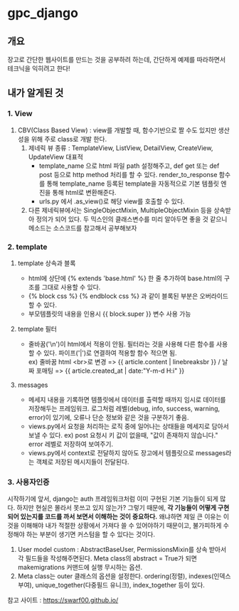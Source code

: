 # gpc_django

## 개요

장고로 간단한 웹사이트를 만드는 것을 공부하려 하는데, 간단하게 예제를 따라하면서 테크닉을 익히려고 한다!



## 내가 알게된 것

### 1. View

1. CBV(Class Based View) : view를 개발할 때, 함수기반으로 짤 수도 있지만 생산성을 위해 주로 class로 개발 한다.  
   1. 제네릭 뷰 종류 : TemplateView, ListView, DetailView, CreateView, UpdateView 대표적  
      - template_name 으로 html 파일 path 설정해주고, def get 또는 def post 등으로 http method 처리를 할 수 있다. render_to_response 함수를 통해 template_name 등록된 template을 자동적으로 기본 템플릿 엔진을 통해 html로 변환해준다.  
      - urls.py 에서 .as_view()로 해당 view를 호출할 수 있다.
   2. 다른 제네릭뷰에서는 SingleObjectMixin, MultipleObjectMixin 등을 상속받아 정의가 되어 있다. 두 믹스인의 클래스변수를 미리 알아두면 좋을 것 같으니 메소드는 소스코드를 참고해서 공부해보자


### 2. template

1. template 상속과 블록
   - html에 상단에 {% extends 'base.html' %} 한 줄 추가하여 base.html의 구조를 그대로 사용할 수 있다.
   - {% block css %} <link scr="#"> {% endblock css %} 과 같이 블록된 부분은 오버라이드할 수 있다.
   - 부모템플릿의 내용을 인용시 {{ block.super }} 변수 사용 가능

2. template 필터

   - 줄바꿈('\n')이 html에서 적용이 안됨. 필터라는 것을 사용해 다른 함수를 사용할 수 있다. 파이프('|')로 연결하여 적용할 함수 적으면 됨.  
ex) 줄바꿈 html \<br>로 변경 => {{ article.content | linebreaksbr }} / 날짜 포매팅 => {{ article.created_at | date:"Y-m-d H:i" }}

3. messages
   - 메세지 내용을 기록하면 템플릿에서 데이터를 출력할 때까지 임시로 데이터를 저장해두는 프레임워크. 로그처럼 레벨(debug, info, success, warning, error)이 있기에, 오류나 단순 정보와 같은 것을 구분하기 좋음. 
   - views.py에서 요청을 처리하는 로직 중에 일어나는 상태들을 메세지로 담아서 보낼 수 있다. ex) post 요청시 키 값이 없을때, "값이 존재하지 않습니다." error 레벨로 저장하여 보여주기.
   - views.py에서 context로 전달하지 않아도 장고에서 템플릿으로 messages라는 객체로 저장된 메시지들이 전달된다.

### 3. 사용자인증

시작하기에 앞서, django는 auth 프레임워크처럼 이미 구현된 기본 기능들이 되게 많다. 하지만 현실은 몰라서 못쓰고 있지 않는가? 그렇기 때문에, __각 기능들이 어떻게 구현되어 있는지를 코드를 까서 보면서 이해하는 것이 중요하다.__ 왜냐하면 제일 큰 이유는 이것을 이해해야 내가 적절한 상황에서 가져다 쓸 수 있어야하기 때문이고, 불가피하게 수정해야 하는 부분이 생기면 커스텀을 할 수 있다는 것이다.

   1. User model custom : AbstractBaseUser, PermissionsMixin를 상속 받아서 각 필드들을 작성해주면된다. Meta class의 abstract = True가 되면 makemigrations 커맨드에 실행 무시하는 옵션.
   2. Meta class는 outer 클래스의 옵션을 설정한다. ordering(정렬), indexes(인덱스부여), unique_together(다중필드 유니크), index_together 등이 있다.



참고 사이트 : https://swarf00.github.io/

